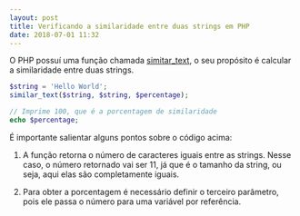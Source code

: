 ```yaml
---
layout: post
title: Verificando a similaridade entre duas strings em PHP
date: 2018-07-01 11:32
---
```


O PHP possuí uma função chamada [simitar_text](http://php.net/similar_text), o seu propósito é calcular a similaridade entre duas strings.

```php
$string = 'Hello World';
similar_text($string, $string, $percentage);

// Imprime 100, que é a porcentagem de similaridade
echo $percentage; 
```

É importante salientar alguns pontos sobre o código acima:

1. A função retorna o número de caracteres iguais entre as strings. Nesse caso, o número retornado vai ser 11, já que é o tamanho da string, ou seja, aqui elas são completamente iguais.

2. Para obter a porcentagem é necessário definir o terceiro parâmetro, pois ele passa o número para uma variável por referência.
